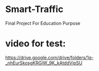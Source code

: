 # Smart-Traffic
Final Project For Education Purpose


# video for test:
https://drive.google.com/drive/folders/1q-_nhEurSkosgKRGiW_9K_kAtddVipSU

